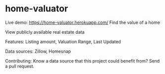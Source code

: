 # home-valuator
Live demo: https://home-valuator.herokuapp.com/
Find the value of a home

View publicly available real estate data

Features: Listing amount, Valuation Range, Last Updated

Data sources: Zillow, Homesnap

Contributing: Know a data source that this project could benefit from? Send a pull request.
